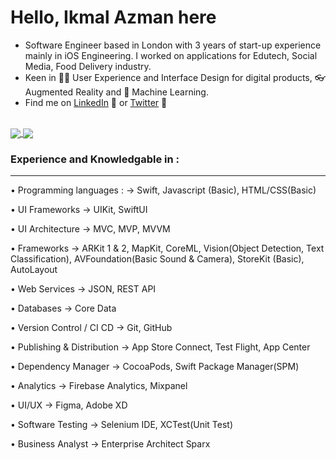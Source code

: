 
<h1> Hello, Ikmal Azman here </h1>

- Software Engineer based in London with 3 years of start-up experience mainly in iOS Engineering. I worked on applications for Edutech, Social Media, Food Delivery industry. 
- Keen in 👨‍💻 User Experience and Interface Design for digital products, 👓 Augmented Reality and 🤖 Machine Learning.
- Find me on [LinkedIn](https://www.linkedin.com/in/esikmalazman/) 🤝 or [Twitter](https://twitter.com/esikmalazman) 🦅

<br>

<a href="https://github.com/esikmalazman/Privacam-Submission-WWDC22">
  <img align="center" src="https://github-readme-stats.vercel.app/api/pin/?username=esikmalazman&repo=Privacam-Submission-WWDC22&title_color=000000" />
</a>

<a href="https://github.com/esikmalazman/VidSnapr-Submission-WWDC24">
  <img align="center" src="https://github-readme-stats.vercel.app/api/pin/?username=esikmalazman&repo=VidSnapr-Submission-WWDC24&title_color=000000" />
</a>

<!-- 
<p align="center">
<h2 align="center"> 📱 My App </h2>
<h2>Noted.</h2>
<h5>Noted taking apps with amazing sound design for iOS/iPadOS</h5>
<br>

![noted-icon](https://user-images.githubusercontent.com/59039044/123562235-ff8c5d80-d7df-11eb-9191-a687090a8bb6.png)
<br><br>
<a href="https://apps.apple.com/my/app/noted/id1574642847?itsct=apps_box_badge&amp;itscg=30200" style="display: inline-block; overflow: hidden; border-top-left-radius: 13px; border-top-right-radius: 13px; border-bottom-right-radius: 13px; border-bottom-left-radius: 13px; width: 250px; height: 83px;"><img src="https://tools.applemediaservices.com/api/badges/download-on-the-app-store/white/en-us?size=250x83&amp;releaseDate=1625961600&h=3e5559a1ee7eafa9a383994c36ec6167" alt="Download on the App Store" style="border-top-left-radius: 13px; border-top-right-radius: 13px; border-bottom-right-radius: 13px; border-bottom-left-radius: 13px; width: 250px; height: 83px;"></a>
</p>
 -->

<br>

### Experience and Knowledgable in :

<hr>

• Programming languages :
-> Swift, Javascript (Basic), HTML/CSS(Basic)

• UI Frameworks
-> UIKit, SwiftUI

• UI Architecture
-> MVC, MVP, MVVM

• Frameworks
-> ARKit 1 & 2, MapKit, CoreML, Vision(Object Detection, Text Classification), AVFoundation(Basic Sound & Camera), StoreKit (Basic), AutoLayout

• Web Services
 -> JSON, REST API

• Databases
 -> Core Data

• Version Control / CI CD
-> Git, GitHub

• Publishing & Distribution 
-> App Store Connect, Test Flight, App Center

• Dependency Manager
-> CocoaPods, Swift Package Manager(SPM)

• Analytics
-> Firebase Analytics, Mixpanel

• UI/UX
-> Figma, Adobe XD

• Software Testing
-> Selenium IDE, XCTest(Unit Test)

• Business Analyst
-> Enterprise Architect Sparx

